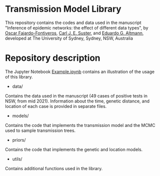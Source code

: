 # Transmission Model Library

This repository contains the codes and data used in the manuscript "Inference of epidemic networks: the effect of different data
types", by [Oscar Fajardo-Fontiveros](https://www.maths.usyd.edu.au/u/oscarf/), [Carl J. E. Suster](https://www.sydney.edu.au/medicine-health/about/our-people/academic-staff/carl.suster.html), and [Eduardo G. Altmann](https://www.maths.usyd.edu.au/u/ega), developed at The University
of Sydney, Sydney, NSW, Australia

# Repository description

The Jupyter Notebook [Example.ipynb](https://github.com/edugalt/transmission_models/blob/main/Example.ipynb) contains an illustration of the usage of this library. 

- data/

Contains the data used in the manuscript (49 cases of positive tests in NSW, from mid 2021). Information about the time, genetic distance, and location of each case is provided in separate files.

- models/

Contains the code that implements the transmission model and the MCMC used to sample transmission trees.

- priors/

Contains the code that implements the genetic and location models.

- utils/

Contains additional functions used in the library.
